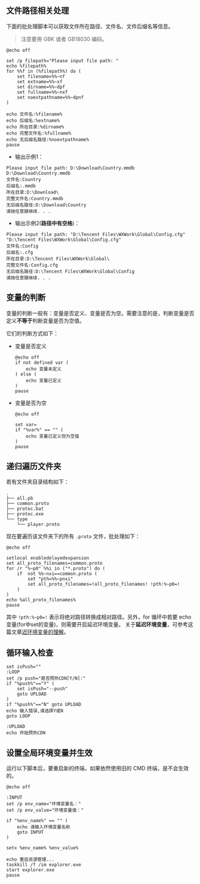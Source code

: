 ## 文件路径相关处理
下面的批处理脚本可以获取文件所在路径、文件名、文件后缀名等信息。
>注意要用 GBK 或者 GB18030 编码。
```batch
@echo off

set /p filepath="Please input file path: "
echo %filepath%
for %%f in (%filepath%) do (
    set filename=%%~nf
    set extname=%%~xf
    set dirname=%%~dpf
    set fullname=%%~nxf
    set noextpathname=%%~dpnf
)

echo 文件名:%filename%
echo 后缀名:%extname%
echo 所在目录:%dirname%
echo 完整文件名:%fullname%
echo 无后缀名路径:%noextpathname%
pause
```

- 输出示例1：
```
Please input file path: D:\Download\Country.mmdb
D:\Download\Country.mmdb
文件名:Country
后缀名:.mmdb
所在目录:D:\Download\
完整文件名:Country.mmdb
无后缀名路径:D:\Download\Country
请按任意键继续. . .
```

- 输出示例2(**路径中有空格**)：
```
Please input file path: "D:\Tencent Files\WXWork\Global\Config.cfg"
"D:\Tencent Files\WXWork\Global\Config.cfg"
文件名:Config
后缀名:.cfg
所在目录:D:\Tencent Files\WXWork\Global\
完整文件名:Config.cfg
无后缀名路径:D:\Tencent Files\WXWork\Global\Config
请按任意键继续. . .
```

## 变量的判断
变量的判断一般有：变量是否定义、变量是否为空。需要注意的是，判断变量是否定义**不等于**判断变量是否为空值。

它们的判断方式如下：
- 变量是否定义
    ```
    @echo off
    if not defined var (
        echo 变量未定义
    ) else (
        echo 变量已定义
    )
    pause
    ```

- 变量是否为空
    ```
    @echo off

    set var=
    if "%var%" == "" (
        echo 变量已定义但为空值
    )
    pause
    ```

## 递归遍历文件夹
若有文件夹目录结构如下：
```
.
├── all.pb
├── common.proto
├── protoc.bat
├── protoc.exe
└── type
    └── player.proto
```

现在要遍历该文件夹下的所有 `.proto` 文件，批处理如下：
```batch
@echo off

setlocal enabledelayedexpansion
set all_proto_filenames=common.proto
for /r "%~p0" %%i in ("*.proto") do (
    if  not %%~nxi==common.proto (
        set "pth=%%~pnxi"
        set all_proto_filenames=!all_proto_filenames! !pth:%~p0=!
    )
)
echo %all_proto_filenames%
pause
```

其中 `!pth:%~p0=!` 表示将绝对路径转换成相对路径。另外，for 循环中若要 echo 变量(for中set的变量)，则需要开启延迟环境变量。
关于**延迟环境变量**，可参考这篇文章[迟环境变量的理解](https://www.cnblogs.com/baiqiantao/p/12099516.html#%E8%BF%9F%E7%8E%AF%E5%A2%83%E5%8F%98%E9%87%8F%E7%9A%84%E7%90%86%E8%A7%A3)。

## 循环输入检查
```batch
set isPush=""
:LOOP
set /p push="是否预热CDN[Y/N]:"
if "%push%"=="Y" (
    set isPush="--push"
    goto UPLOAD
)
if "%push%"=="N" goto UPLOAD
echo 输入错误,请选择Y或N
goto LOOP

:UPLOAD
echo 开始预热CDN
```

## 设置全局环境变量并生效
运行以下脚本后，要重启新的终端，如果依然使用旧的 CMD 终端，是不会生效的。
```batch
@echo off

:INPUT
set /p env_name="环境变量名："
set /p env_value="环境变量值："

if "%env_name%" == "" (
    echo 请输入环境变量名称
    goto INPUT
)

setx %env_name% %env_value%

echo 重启资源管理...
taskkill /f /im explorer.exe
start explorer.exe
pause
```